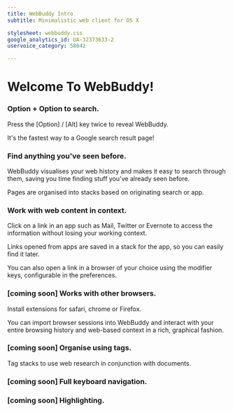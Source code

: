 ```yaml
---
title: WebBuddy Intro
subtitle: Minimalistic web client for OS X

stylesheet: webbuddy.css
google_analytics_id: UA-32373633-2
uservoice_category: 58642

---
```


# Welcome To WebBuddy!
<!-- ## Page subtitle -->


### Option + Option to search.

Press the [Option] / [Alt] key twice to reveal WebBuddy. 

It's the fastest way to a Google search result page!


### Find anything you've seen before.

WebBuddy visualises your web history and makes it easy to search through them, saving you time finding stuff you've already seen before.

Pages are organised into stacks based on originating search or app.


### Work with web content in context.

Click on a link in an app such as Mail, Twitter or Evernote to access the information without losing your working context. 

Links opened from apps are saved in a stack for the app, so you can easily find it later.

You can also open a link in a browser of your choice using the modifier keys, configurable in the preferences.


### [coming soon] Works with other browsers.

Install extensions for safari, chrome or Firefox.

You can import browser sessions into WebBuddy and interact with your entire browsing history and web-based context in a rich, graphical fashion.


### [coming soon] Organise using tags.

Tag stacks to use web research in conjunction with documents.


### [coming soon] Full keyboard navigation.


### [coming soon] Highlighting.
